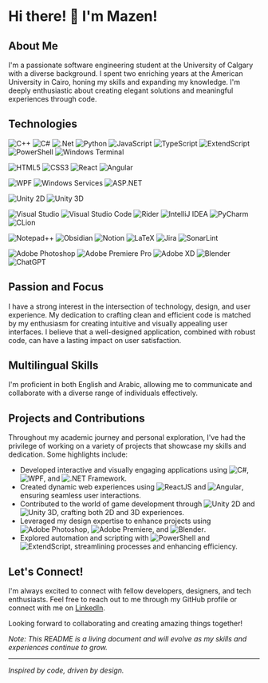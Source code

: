 # Hi there! 👋 I'm Mazen!

## About Me

I'm a passionate software engineering student at the University of Calgary with a diverse background. I spent two enriching years at the American University in Cairo, honing my skills and expanding my knowledge. I'm deeply enthusiastic about creating elegant solutions and meaningful experiences through code.
<!-- simpleicons.org -->
## Technologies

  ![C++](https://img.shields.io/badge/c++-%2300599C.svg?style=for-the-badge&logo=c%2B%2B&logoColor=white)
  ![C#](https://img.shields.io/badge/C%23-5C2D91?style=for-the-badge&logo=c-sharp&logoColor=white)
  ![.Net](https://img.shields.io/badge/.NET-5C2D91?style=for-the-badge&logo=.net&logoColor=white)
  ![Python](https://img.shields.io/badge/python-3670A0?style=for-the-badge&logo=python&logoColor=ffdd54)
  ![JavaScript](https://img.shields.io/badge/javascript-%23323330.svg?style=for-the-badge&logo=javascript&logoColor=%23F7DF1E)
  ![TypeScript](https://img.shields.io/badge/typescript-%23007ACC.svg?style=for-the-badge&logo=typescript&logoColor=white)
  ![ExtendScript](https://img.shields.io/badge/extendscript-%23510f17.svg?style=for-the-badge&logo=adobe&logoColor=white)
  ![PowerShell](https://img.shields.io/badge/PowerShell-%235391FE.svg?style=for-the-badge&logo=powershell&logoColor=white)
  ![Windows Terminal](https://img.shields.io/badge/Windows%20Terminal-%234D4D4D.svg?style=for-the-badge&logo=windows-terminal&logoColor=white)

  ![HTML5](https://img.shields.io/badge/html5-%23E34F26.svg?style=for-the-badge&logo=html5&logoColor=white)
  ![CSS3](https://img.shields.io/badge/css3-%231572B6.svg?style=for-the-badge&logo=css3&logoColor=white)
  ![React](https://img.shields.io/badge/react-%2320232a.svg?style=for-the-badge&logo=react&logoColor=%2361DAFB)
  ![Angular](https://img.shields.io/badge/angular-%23DD0031.svg?style=for-the-badge&logo=angular&logoColor=white)

  ![WPF](https://img.shields.io/badge/WPF-5C2D91?style=for-the-badge&logo=dotnet&logoColor=white)
  ![Windows Services](https://img.shields.io/badge/Windows%20services-5C2D91?style=for-the-badge&logo=dotnet&logoColor=white)
  ![ASP.NET](https://img.shields.io/badge/ASP.NET-5C2D91?style=for-the-badge&logo=dotnet&logoColor=white)
  

  ![Unity 2D](https://img.shields.io/badge/unity2d-%23000000.svg?style=for-the-badge&logo=unity&logoColor=white)
  ![Unity 3D](https://img.shields.io/badge/unity3d-%23000000.svg?style=for-the-badge&logo=unity&logoColor=white)

  ![Visual Studio](https://img.shields.io/badge/Visual%20Studio-5C2D91.svg?style=for-the-badge&logo=visual-studio&logoColor=white)
  ![Visual Studio Code](https://img.shields.io/badge/Visual%20Studio%20Code-0078d7.svg?style=for-the-badge&logo=visual-studio-code&logoColor=white)
  ![Rider](https://img.shields.io/badge/Rider-000000.svg?style=for-the-badge&logo=Rider&logoColor=white&color=black&labelColor=crimson)
  ![IntelliJ IDEA](https://img.shields.io/badge/IntelliJIDEA-000000.svg?style=for-the-badge&logo=intellij-idea&logoColor=white)
  ![PyCharm](https://img.shields.io/badge/pycharm-143?style=for-the-badge&logo=pycharm&logoColor=black&color=black&labelColor=green)
  ![CLion](https://img.shields.io/badge/CLion-black?style=for-the-badge&logo=clion&logoColor=white)
  
  ![Notepad++](https://img.shields.io/badge/Notepad++-90E59A.svg?style=for-the-badge&logo=notepad%2b%2b&logoColor=black)
  ![Obsidian](https://img.shields.io/badge/Obsidian-%23483699.svg?style=for-the-badge&logo=obsidian&logoColor=white)
  ![Notion](https://img.shields.io/badge/Notion-%23000000.svg?style=for-the-badge&logo=notion&logoColor=white)
  ![LaTeX](https://img.shields.io/badge/latex-%23008080.svg?style=for-the-badge&logo=latex&logoColor=white)
  ![Jira](https://img.shields.io/badge/jira-%230A0FFF.svg?style=for-the-badge&logo=jira&logoColor=white)
  ![SonarLint](https://img.shields.io/badge/SonarLint-CB2029?style=for-the-badge&logo=SONARLINT&logoColor=white)
  
  ![Adobe Photoshop](https://img.shields.io/badge/adobe%20photoshop-%2331A8FF.svg?style=for-the-badge&logo=adobe%20photoshop&logoColor=white)
  ![Adobe Premiere Pro](https://img.shields.io/badge/Adobe%20Premiere%20Pro-9999FF.svg?style=for-the-badge&logo=Adobe%20Premiere%20Pro&logoColor=white)
  ![Adobe XD](https://img.shields.io/badge/Adobe%20XD-470137?style=for-the-badge&logo=Adobe%20XD&logoColor=#FF61F6)
  ![Blender](https://img.shields.io/badge/blender-%23F5792A.svg?style=for-the-badge&logo=blender&logoColor=white)
  ![ChatGPT](https://img.shields.io/badge/chatGPT-74aa9c?style=for-the-badge&logo=openai&logoColor=white)

## Passion and Focus

I have a strong interest in the intersection of technology, design, and user experience. My dedication to crafting clean and efficient code is matched by my enthusiasm for creating intuitive and visually appealing user interfaces. I believe that a well-designed application, combined with robust code, can have a lasting impact on user satisfaction.

## Multilingual Skills

I'm proficient in both English and Arabic, allowing me to communicate and collaborate with a diverse range of individuals effectively.

## Projects and Contributions

Throughout my academic journey and personal exploration, I've had the privilege of working on a variety of projects that showcase my skills and dedication. Some highlights include:

- Developed interactive and visually engaging applications using ![C#](https://img.shields.io/badge/-C%23-green), ![WPF](https://img.shields.io/badge/-WPF-purple), and ![.NET Framework](https://img.shields.io/badge/-.NET%20Framework-blue).
- Created dynamic web experiences using ![ReactJS](https://img.shields.io/badge/-ReactJS-blue) and ![Angular](https://img.shields.io/badge/-Angular-red), ensuring seamless user interactions.
- Contributed to the world of game development through ![Unity 2D](https://img.shields.io/badge/-Unity%202D-orange) and ![Unity 3D](https://img.shields.io/badge/-Unity%203D-green), crafting both 2D and 3D experiences.
- Leveraged my design expertise to enhance projects using ![Adobe Photoshop](https://img.shields.io/badge/-Adobe%20Photoshop-blue), ![Adobe Premiere](https://img.shields.io/badge/-Adobe%20Premiere-blue), and ![Blender](https://img.shields.io/badge/-Blender-orange).
- Explored automation and scripting with ![PowerShell](https://img.shields.io/badge/-PowerShell-blue) and ![ExtendScript](https://img.shields.io/badge/-ExtendScript-green), streamlining processes and enhancing efficiency.

## Let's Connect!

I'm always excited to connect with fellow developers, designers, and tech enthusiasts. Feel free to reach out to me through my GitHub profile or connect with me on [LinkedIn](https://www.linkedin.com/in/mazenwkamel).

Looking forward to collaborating and creating amazing things together!

*Note: This README is a living document and will evolve as my skills and experiences continue to grow.*

---

*Inspired by code, driven by design.*
